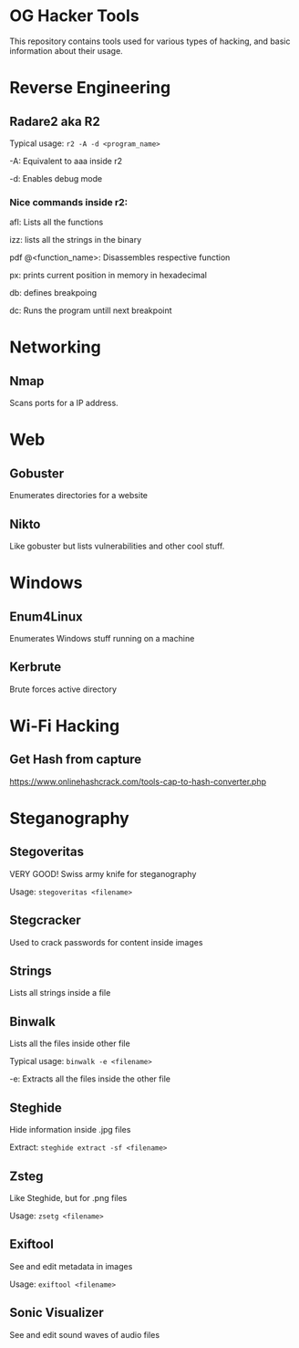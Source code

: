 # OG Hacker Tools
This repository contains tools used for various types of hacking, and basic information about their usage.

# Reverse Engineering

## Radare2 aka R2

Typical usage:
`r2 -A -d <program_name>`

-A: Equivalent to aaa inside r2

-d: Enables debug mode

### Nice commands inside r2:

afl: Lists all the functions

izz: lists all the strings in the binary

pdf @<function_name>: Disassembles respective function

px: prints current position in memory in hexadecimal

db: defines breakpoing

dc: Runs the program untill next breakpoint

# Networking

## Nmap

Scans ports for a IP address.


# Web

## Gobuster

Enumerates directories for a website

## Nikto

Like gobuster but lists vulnerabilities and other cool stuff.


# Windows

## Enum4Linux

Enumerates Windows stuff running on a machine

## Kerbrute

Brute forces active directory


# Wi-Fi Hacking

## Get Hash from capture

https://www.onlinehashcrack.com/tools-cap-to-hash-converter.php

# Steganography

## Stegoveritas

VERY GOOD! Swiss army knife for steganography

Usage:
`stegoveritas <filename>`


## Stegcracker

Used to crack passwords for content inside images

## Strings

Lists all strings inside a file

## Binwalk

Lists all the files inside other file

Typical usage:
`binwalk -e <filename>`

-e: Extracts all the files inside the other file


## Steghide

Hide information inside .jpg files

Extract:
`steghide extract -sf <filename>`

## Zsteg

Like Steghide, but for .png files

Usage:
`zsetg <filename>`

## Exiftool

See and edit metadata in images

Usage:
`exiftool <filename>`

## Sonic Visualizer 

See and edit sound waves of audio files
